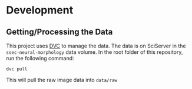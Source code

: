 # Development


## Getting/Processing the Data

This project uses [DVC](https://dvc.org) to manage the data. The data is on SciServer 
in the `ssec-neural-morphology` data volume. In the root folder of this repository,
run the following command:

`dvc pull`

This will pull the raw image data into `data/raw`

